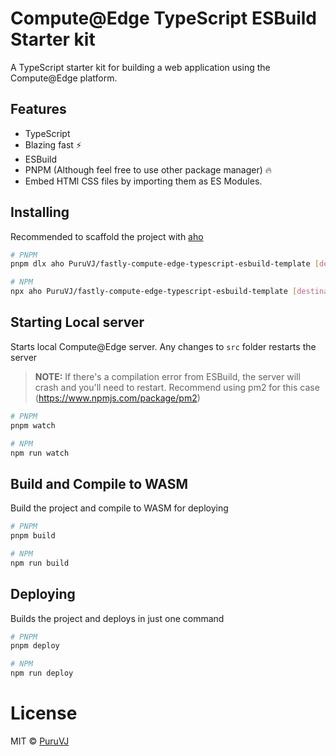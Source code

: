 # Compute@Edge TypeScript ESBuild Starter kit

A TypeScript starter kit for building a web application using the Compute@Edge platform.

## Features

- TypeScript
- Blazing fast ⚡️
- ESBuild
- PNPM (Although feel free to use other package manager) 🔥
- Embed HTMl CSS files by importing them as ES Modules.

## Installing

Recommended to scaffold the project with [aho](https://github.com/egoist/aho)

```sh
# PNPM
pnpm dlx aho PuruVJ/fastly-compute-edge-typescript-esbuild-template [destination]

# NPM
npx aho PuruVJ/fastly-compute-edge-typescript-esbuild-template [destination]
```

## Starting Local server

Starts local Compute@Edge server. Any changes to `src` folder restarts the server

> **NOTE:** If there's a compilation error from ESBuild, the server will crash and you'll need to restart. Recommend using pm2 for this case (https://www.npmjs.com/package/pm2)

```sh
# PNPM
pnpm watch

# NPM
npm run watch
```

## Build and Compile to WASM

Build the project and compile to WASM for deploying

```sh
# PNPM
pnpm build

# NPM
npm run build
```

## Deploying

Builds the project and deploys in just one command

```sh
# PNPM
pnpm deploy

# NPM
npm run deploy
```

# License

MIT © [PuruVJ](https://twitter.com/puruvjdev)
